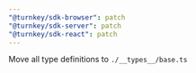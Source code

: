 ```yaml
---
"@turnkey/sdk-browser": patch
"@turnkey/sdk-server": patch
"@turnkey/sdk-react": patch
---
```


Move all type definitions to `./__types__/base.ts`

